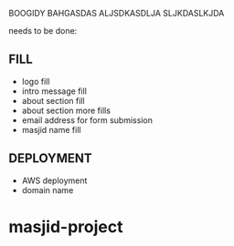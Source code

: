 BOOGIDY BAHGASDAS ALJSDKASDLJA SLJKDASLKJDA

needs to be done:

## FILL

- logo fill
- intro message fill
- about section fill
- about section more fills
- email address for form submission
- masjid name fill

## DEPLOYMENT

- AWS deployment
- domain name 

# masjid-project
